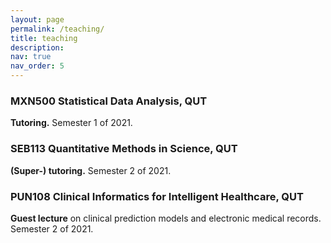 ```yaml
---
layout: page
permalink: /teaching/
title: teaching
description: 
nav: true
nav_order: 5
---
```



### MXN500 Statistical Data Analysis, QUT
**Tutoring.** Semester 1 of 2021.

### SEB113 Quantitative Methods in Science, QUT
**(Super-) tutoring.** Semester 2 of 2021.

### PUN108 Clinical Informatics for Intelligent Healthcare, QUT
**Guest lecture** on clinical prediction models and electronic medical records. Semester 2 of 2021.
